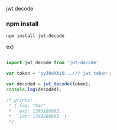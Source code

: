 jwt decode

### npm install
`npm install jwt-decode`


ex)
```js

import jwt_decode from 'jwt-decode'

var token = 'eyJ0eXAiO.../// jwt token';

var decoded = jwt_decode(token);
console.log(decoded);

/* prints:
 * { foo: "bar",
 *   exp: 1393286893,
 *   iat: 1393268893  }
 */

```

